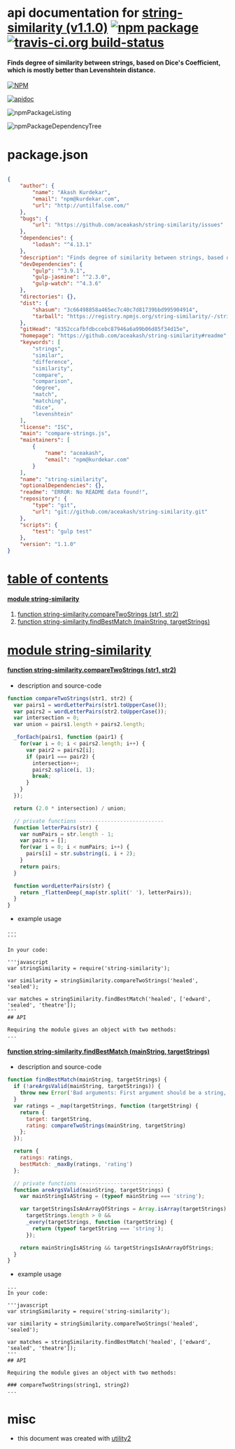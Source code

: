 # api documentation for  [string-similarity (v1.1.0)](https://github.com/aceakash/string-similarity#readme)  [![npm package](https://img.shields.io/npm/v/npmdoc-string-similarity.svg?style=flat-square)](https://www.npmjs.org/package/npmdoc-string-similarity) [![travis-ci.org build-status](https://api.travis-ci.org/npmdoc/node-npmdoc-string-similarity.svg)](https://travis-ci.org/npmdoc/node-npmdoc-string-similarity)
#### Finds degree of similarity between strings, based on Dice's Coefficient, which is mostly better than Levenshtein distance.

[![NPM](https://nodei.co/npm/string-similarity.png?downloads=true)](https://www.npmjs.com/package/string-similarity)

[![apidoc](https://npmdoc.github.io/node-npmdoc-string-similarity/build/screenCapture.buildNpmdoc.browser._2Fhome_2Ftravis_2Fbuild_2Fnpmdoc_2Fnode-npmdoc-string-similarity_2Ftmp_2Fbuild_2Fapidoc.html.png)](https://npmdoc.github.io/node-npmdoc-string-similarity/build/apidoc.html)

![npmPackageListing](https://npmdoc.github.io/node-npmdoc-string-similarity/build/screenCapture.npmPackageListing.svg)

![npmPackageDependencyTree](https://npmdoc.github.io/node-npmdoc-string-similarity/build/screenCapture.npmPackageDependencyTree.svg)



# package.json

```json

{
    "author": {
        "name": "Akash Kurdekar",
        "email": "npm@kurdekar.com",
        "url": "http://untilfalse.com/"
    },
    "bugs": {
        "url": "https://github.com/aceakash/string-similarity/issues"
    },
    "dependencies": {
        "lodash": "^4.13.1"
    },
    "description": "Finds degree of similarity between strings, based on Dice's Coefficient, which is mostly better than Levenshtein distance.",
    "devDependencies": {
        "gulp": "^3.9.1",
        "gulp-jasmine": "^2.3.0",
        "gulp-watch": "^4.3.6"
    },
    "directories": {},
    "dist": {
        "shasum": "3c66498858a465ec7c40c7d81739bbd995904914",
        "tarball": "https://registry.npmjs.org/string-similarity/-/string-similarity-1.1.0.tgz"
    },
    "gitHead": "8352ccafbfdbccebc87946a6a99b06d85f34d15e",
    "homepage": "https://github.com/aceakash/string-similarity#readme",
    "keywords": [
        "strings",
        "similar",
        "difference",
        "similarity",
        "compare",
        "comparison",
        "degree",
        "match",
        "matching",
        "dice",
        "levenshtein"
    ],
    "license": "ISC",
    "main": "compare-strings.js",
    "maintainers": [
        {
            "name": "aceakash",
            "email": "npm@kurdekar.com"
        }
    ],
    "name": "string-similarity",
    "optionalDependencies": {},
    "readme": "ERROR: No README data found!",
    "repository": {
        "type": "git",
        "url": "git://github.com/aceakash/string-similarity.git"
    },
    "scripts": {
        "test": "gulp test"
    },
    "version": "1.1.0"
}
```



# <a name="apidoc.tableOfContents"></a>[table of contents](#apidoc.tableOfContents)

#### [module string-similarity](#apidoc.module.string-similarity)
1.  [function <span class="apidocSignatureSpan">string-similarity.</span>compareTwoStrings (str1, str2)](#apidoc.element.string-similarity.compareTwoStrings)
1.  [function <span class="apidocSignatureSpan">string-similarity.</span>findBestMatch (mainString, targetStrings)](#apidoc.element.string-similarity.findBestMatch)



# <a name="apidoc.module.string-similarity"></a>[module string-similarity](#apidoc.module.string-similarity)

#### <a name="apidoc.element.string-similarity.compareTwoStrings"></a>[function <span class="apidocSignatureSpan">string-similarity.</span>compareTwoStrings (str1, str2)](#apidoc.element.string-similarity.compareTwoStrings)
- description and source-code
```javascript
function compareTwoStrings(str1, str2) {
  var pairs1 = wordLetterPairs(str1.toUpperCase());
  var pairs2 = wordLetterPairs(str2.toUpperCase());
  var intersection = 0;
  var union = pairs1.length + pairs2.length;

  _forEach(pairs1, function (pair1) {
    for(var i = 0; i < pairs2.length; i++) {
      var pair2 = pairs2[i];
      if (pair1 === pair2) {
        intersection++;
        pairs2.splice(i, 1);
        break;
      }
    }
  });

  return (2.0 * intersection) / union;

  // private functions ---------------------------
  function letterPairs(str) {
    var numPairs = str.length - 1;
    var pairs = [];
    for(var i = 0; i < numPairs; i++) {
      pairs[i] = str.substring(i, i + 2);
    }
    return pairs;
  }

  function wordLetterPairs(str) {
    return _flattenDeep(_map(str.split(' '), letterPairs));
  }
}
```
- example usage
```shell
...
'''

In your code:

'''javascript
var stringSimilarity = require('string-similarity');

var similarity = stringSimilarity.compareTwoStrings('healed', 'sealed');

var matches = stringSimilarity.findBestMatch('healed', ['edward', 'sealed', 'theatre']);
'''
## API

Requiring the module gives an object with two methods:
...
```

#### <a name="apidoc.element.string-similarity.findBestMatch"></a>[function <span class="apidocSignatureSpan">string-similarity.</span>findBestMatch (mainString, targetStrings)](#apidoc.element.string-similarity.findBestMatch)
- description and source-code
```javascript
function findBestMatch(mainString, targetStrings) {
  if (!areArgsValid(mainString, targetStrings)) {
    throw new Error('Bad arguments: First argument should be a string, second should be an array of strings');
  }
  var ratings = _map(targetStrings, function (targetString) {
    return {
      target: targetString,
      rating: compareTwoStrings(mainString, targetString)
    };
  });

  return {
    ratings: ratings,
    bestMatch: _maxBy(ratings, 'rating')
  };

  // private functions ---------------------------
  function areArgsValid(mainString, targetStrings) {
    var mainStringIsAString = (typeof mainString === 'string');

    var targetStringsIsAnArrayOfStrings = Array.isArray(targetStrings) &&
      targetStrings.length > 0 &&
      _every(targetStrings, function (targetString) {
        return (typeof targetString === 'string');
      });

    return mainStringIsAString && targetStringsIsAnArrayOfStrings;
  }
}
```
- example usage
```shell
...
In your code:

'''javascript
var stringSimilarity = require('string-similarity');

var similarity = stringSimilarity.compareTwoStrings('healed', 'sealed');

var matches = stringSimilarity.findBestMatch('healed', ['edward', 'sealed', 'theatre']);
'''
## API

Requiring the module gives an object with two methods:

### compareTwoStrings(string1, string2)
...
```



# misc
- this document was created with [utility2](https://github.com/kaizhu256/node-utility2)
